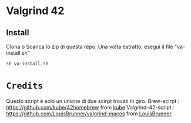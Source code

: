 # Valgrind 42

## Install
Clona o Scarica lo zip di questa repo. Una volta estratto, esegui il file "va-install.sh"
```
sh va-install.sh
```

# `Credits`

Questo script è solo un unione di due scirpt trovati in giro.
Brew-scirpt : https://github.com/kube/42homebrew from <a href="https://github.com/kube">kube</a>
Valgrind-42-script : https://github.com/LouisBrunner/valgrind-macos from <a href="https://github.com/LouisBrunner">LouisBrunner</a>


